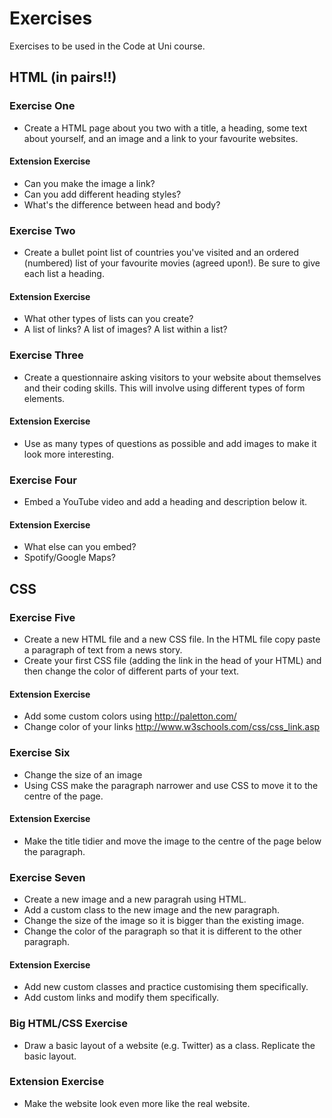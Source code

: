 # Exercises
Exercises to be used in the Code at Uni course.

## HTML (in pairs!!)

### Exercise One
* Create a HTML page about you two with a title, a heading, some text about yourself, and an image and a link to your favourite websites. 


#### Extension Exercise

* Can you make the image a link? 
* Can you add different heading styles? 
* What's the difference between head and body?

### Exercise Two
* Create a bullet point list of countries you've visited and an ordered (numbered) list of your favourite movies (agreed upon!). Be sure to give each list a heading. 

#### Extension Exercise

* What other types of lists can you create? 
* A list of links? A list of images? A list within a list?

### Exercise Three
* Create a questionnaire asking visitors to your website about themselves and their coding skills. This will involve using different types of form elements. 

#### Extension Exercise

* Use as many types of questions as possible and add images to make it look more interesting.

### Exercise Four
* Embed a YouTube video and add a heading and description below it. 

#### Extension Exercise

* What else can you embed? 
* Spotify/Google Maps?

## CSS

### Exercise Five
* Create a new HTML file and a new CSS file. In the HTML file copy paste a paragraph of text from a news story.
* Create your first CSS file (adding the link in the head of your HTML) and then change the color of different parts of your text.

#### Extension Exercise

* Add some custom colors using http://paletton.com/
* Change color of your links http://www.w3schools.com/css/css_link.asp

### Exercise Six

* Change the size of an image
* Using CSS make the paragraph narrower and use CSS to move it to the centre of the page.

#### Extension Exercise
* Make the title tidier and move the image to the centre of the page below the paragraph. 

### Exercise Seven

* Create a new image and a new paragrah using HTML.
* Add a custom class to the new image and the new paragraph. 
* Change the size of the image so it is bigger than the existing image.
* Change the color of the paragraph so that it is different to the other paragraph. 

#### Extension Exercise
* Add new custom classes and practice customising them specifically. 
* Add custom links and modify them specifically.


### Big HTML/CSS Exercise

* Draw a basic layout of a website (e.g. Twitter) as a class. Replicate the basic layout. 

### Extension Exercise

* Make the website look even more like the real website. 
